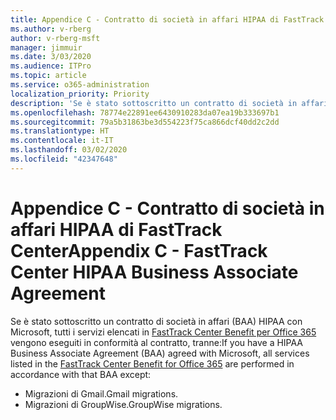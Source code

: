 ```yaml
---
title: Appendice C - Contratto di società in affari HIPAA di FastTrack Center
ms.author: v-rberg
author: v-rberg-msft
manager: jimmuir
ms.date: 3/03/2020
ms.audience: ITPro
ms.topic: article
ms.service: o365-administration
localization_priority: Priority
description: 'Se è stato sottoscritto un contratto di società in affari HIPAA con Microsoft per i servizi FastTrack, tutti i servizi elencati in FastTrack Center Benefit for Office 365 sono inclusi nel contratto, tranne:'
ms.openlocfilehash: 78774e22891ee6430910283da07ea19b333697b1
ms.sourcegitcommit: 79a5b31863be3d554223f75ca866dcf40dd2c2dd
ms.translationtype: HT
ms.contentlocale: it-IT
ms.lasthandoff: 03/02/2020
ms.locfileid: "42347648"
---
```

# <a name="appendix-c---fasttrack-center-hipaa-business-associate-agreement"></a><span data-ttu-id="8c562-103">Appendice C - Contratto di società in affari HIPAA di FastTrack Center</span><span class="sxs-lookup"><span data-stu-id="8c562-103">Appendix C - FastTrack Center HIPAA Business Associate Agreement</span></span>

<span data-ttu-id="8c562-104">Se è stato sottoscritto un contratto di società in affari (BAA) HIPAA con Microsoft, tutti i servizi elencati in [FastTrack Center Benefit per Office 365](O365-fasttrack-benefit-for-office-365.md) vengono eseguiti in conformità al contratto, tranne:</span><span class="sxs-lookup"><span data-stu-id="8c562-104">If you have a HIPAA Business Associate Agreement (BAA) agreed with Microsoft, all services listed in the [FastTrack Center Benefit for Office 365](O365-fasttrack-benefit-for-office-365.md) are performed in accordance with that BAA except:</span></span> 
  
- <span data-ttu-id="8c562-105">Migrazioni di Gmail.</span><span class="sxs-lookup"><span data-stu-id="8c562-105">Gmail migrations.</span></span>   
- <span data-ttu-id="8c562-106">Migrazioni di GroupWise.</span><span class="sxs-lookup"><span data-stu-id="8c562-106">GroupWise migrations.</span></span>
    

